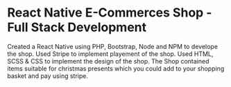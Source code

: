 # React Native E-Commerces Shop - Full Stack Development
Created a React Native using PHP, Bootstrap, Node and NPM to develope the shop. Used Stripe to implement playement of the shop. Used HTML, SCSS & CSS to implement the design of the shop.
The Shop contained items suitable for christmas presents which you could add to your shopping basket and pay using stripe.
